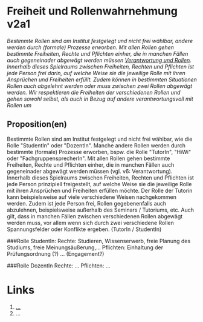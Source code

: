 <!---
   NAME - The NAME of this project is:
ethos

  FILE - The FILENAME of the current file is:
/v2a3.md

  CREATION - This project was CREATED on:
2017-01-28-16:15:00 UTC

  MODIFICATION - This project was last MODIFIED on:
2017-01-28-16:15:00 UTC

  VERSION - The current VERSION of this project is:
<git-commit-hash>-2017-01-28-16:15:00 UTC

  CREATOR(S) - This project was CREATED by:
Michael Czechowski, Martin Maga

  CONTACT - You can CONTACT the creator(s) or developer(s) of this project at:
E-Mail: mail@martinmaga.de

  COPYRIGHT - The COPYRIGHT holder of this project is:
COPYRIGHT (c) 2016 Martin Maga

  LICENSE - This project is LICENSED under the following license:
Martin Maga 2016 CC BY-SA 4.0 https://creativecommons.org

  SUBFILE – This is a SUBFILE! For more INFORMATION on this project go to:
/README.md
--->

# Freiheit und Rollenwahrnehmung v2a1
*Bestimmte Rollen sind am Institut festgelegt und nicht frei wählbar, andere werden durch (formale) Prozesse erworben.
Mit allen Rollen gehen bestimmte Freiheiten, Rechte und Pflichten einher, die in manchen Fällen auch gegeneinader abgewägt werden müssen [Verantwortung und Rollen](../contents/fields/v6a3.md). Innerhalb dieses Spielraums zwischen Freiheiten, Rechten und Pflichten ist jede Person frei darin, auf welche Weise sie die jeweilige Rolle mit ihren Ansprüchen und Freiheiten erfüllt. Zudem können in bestimmten Situationen Rollen auch abgelehnt werden oder muss zwischen zwei Rollen abgewägt werden. Wir respektieren die Freiheiten der verschiedenen Rollen und gehen sowohl selbst, als auch in Bezug auf andere verantwortungsvoll mit Rollen um*



## Proposition(en)

Bestimmte Rollen sind am Institut festgelegt und nicht frei wählbar, wie die Rolle "StudentIn" oder "DozentIn".
Manche andere Rollen werden durch bestimmte (formale) Prozesse erworben, bspw. die Rolle "TutorIn", "HiWi" oder "FachgruppensprecherIn".
Mit allen Rollen gehen bestimmte Freiheiten, Rechte und Pflichten einher, die in manchen Fällen auch gegeneinader abgewägt werden müssen (vgl. v6: Verantwortung).
Innerhalb dieses Spielraums zwischen Freiheiten, Rechten und Pflichten ist jede Person prinzipiell freigestellt, auf welche Weise sie die jeweilige Rolle mit ihren Ansprüchen und Freiheiten erfüllen möchte.
Der Rolle der Tutorin kann beispielsweise auf viele verschiedene Weisen nachgekommen werden.
Zudem ist jede Person frei, Rollen gegebenenfalls auch abzulehnen, beispielsweise außerhalb des Seminars / Tutoriums, etc.
Auch gilt, dass in manchen Fällen zwischen verschiedenen Rollen abgewägt werden muss, vor allem wenn sich durch zwei verschiedene Rollen Spannungsfelder oder Konflikte ergeben. (TutorIn / StudentIn)

###Rolle StudentIn:
Rechte: Studieren, Wissenserwerb, freie Planung des Studiums, freie Meinungsäußerung,...
Pflichten: Einhaltung der Prüfungsordnung (?) ... (Engagement?)

###Rolle DozentIn
Rechte: ...
Pflichten: ...

# Links
  1. […](…)
  2. …
